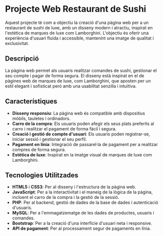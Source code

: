 # Projecte Web Restaurant de Sushi

Aquest projecte té com a objectiu la creació d'una pàgina web per a un restaurant de sushi de luxe, amb un disseny modern i atractiu, inspirat en l'estètica de marques de luxe com Lamborghini. L'objectiu és oferir una experiència d'usuari fluida i accessible, mantenint una imatge de qualitat i exclusivitat.

## Descripció

La pàgina web permet als usuaris realitzar comandes de sushi, gestionar el seu compte i pagar de forma segura. El disseny està inspirat en el de pàgines web de marques de luxe, com Lamborghini, que aposten per un estil elegant i sofisticat però amb una usabilitat senzilla i intuïtiva.

## Característiques

- **Disseny responsiu**: La pàgina web és compatible amb dispositius mòbils, tauletes i ordinadors.
- **Carro de la compra**: Els usuaris poden afegir els seus plats preferits al carro i realitzar el pagament de forma fàcil i segura.
- **Creació i gestió de compte d'usuari**: Els usuaris poden registrar-se, iniciar sessió i gestionar el seu perfil.
- **Pagament en línia**: Integració de passarel·la de pagament per a realitzar compres de forma segura.
- **Estètica de luxe**: Inspirat en la imatge visual de marques de luxe com Lamborghini.

## Tecnologies Utilitzades

- **HTML5** i **CSS3**: Per al disseny i l'estructura de la pàgina web.
- **JavaScript**: Per a la interactivitat i el maneig de la lògica de la pàgina, incloent el carro de la compra i la gestió de la sessió.
- **PHP**: Per al backend, gestió de dades de la base de dades i autenticació d'usuaris.
- **MySQL**: Per a l'emmagatzematge de les dades de productes, usuaris i comandes.
- **Bootstrap**: Per a la creació d'una interfície d'usuari neta i responsive.
- **API de pagament**: Per al processament segur de pagaments en línia.
